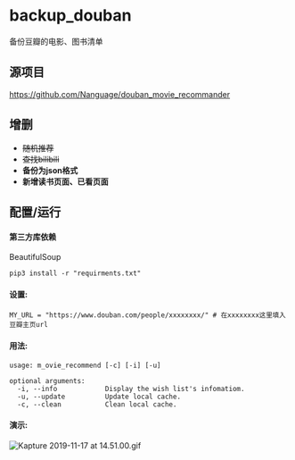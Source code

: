 # backup_douban
备份豆瓣的电影、图书清单

## 源项目
https://github.com/Nanguage/douban_movie_recommander

## 增删
- ~~随机推荐~~
- ~~查找bilibili~~
- **备份为json格式**
- **新增读书页面、已看页面**

## 配置/运行

#### 第三方库依赖
BeautifulSoup
```
pip3 install -r "requirments.txt"
```

#### 设置:
	MY_URL = "https://www.douban.com/people/xxxxxxxx/" # 在xxxxxxxx这里填入豆瓣主页url

#### 用法: 
	usage: m_ovie_recommend [-c] [-i] [-u] 
	
	optional arguments:
	  -i, --info            Display the wish list's infomatiom.
	  -u, --update          Update local cache.
	  -c, --clean           Clean local cache.

#### 演示:  
![Kapture 2019-11-17 at 14.51.00.gif](https://i.loli.net/2019/11/17/QVPuM6t9iNzcd4G.gif)
